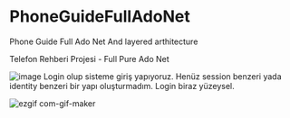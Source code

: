 # PhoneGuideFullAdoNet
Phone Guide Full Ado Net And layered arthitecture

Telefon Rehberi Projesi - Full Pure Ado Net 

![image](https://user-images.githubusercontent.com/84086596/179373914-bd79aad6-00b0-443c-b266-fc12bff0117d.png)
Login olup sisteme giriş yapıyoruz. Henüz session benzeri yada identity benzeri bir yapı oluşturmadım. Login biraz yüzeysel.

![ezgif com-gif-maker](https://user-images.githubusercontent.com/84086596/179374514-893075a5-bafe-44b5-8996-6544e348683b.gif)
